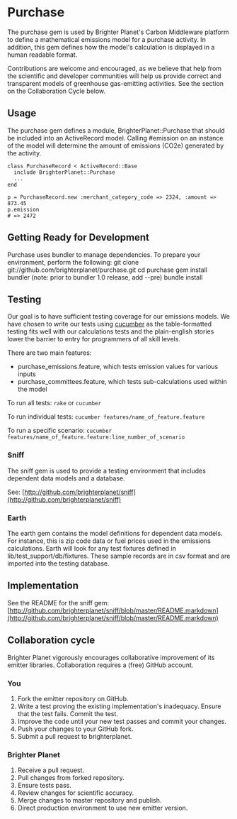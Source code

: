 # Purchase

The purchase gem is used by Brighter Planet's Carbon Middleware platform to define a mathematical emissions model for a purchase activity. In addition, this gem defines how the model's calculation is displayed in a human readable format.

Contributions are welcome and encouraged, as we believe that help from the scientific and developer communities will help us provide correct and transparent models of greenhouse gas-emitting activities. See the section on the Collaboration Cycle below.

## Usage

The purchase gem defines a module, BrighterPlanet::Purchase that should be included into an ActiveRecord model. Calling #emission on an instance of the model will determine the amount of emissions (CO2e) generated by the activity.


    class PurchaseRecord < ActiveRecord::Base
      include BrighterPlanet::Purchase
      ...
    end

    p = PurchaseRecord.new :merchant_category_code => 2324, :amount => 873.45
    p.emission
    # => 2472

## Getting Ready for Development
Purchase uses bundler to manage dependencies. To prepare your environment, perform the following:
    git clone git://github.com/brighterplanet/purchase.git
    cd purchase
    gem install bundler     (note: prior to bundler 1.0 release, add --pre)
    bundle install

## Testing

Our goal is to have sufficient testing coverage for our emissions models. We have chosen to write our tests using [cucumber](http://cukes.info) as the table-formatted testing fits well with our calculations tests and the plain-english stories lower the barrier to entry for programmers of all skill levels.

There are two main features:
* purchase_emissions.feature, which tests emission values for various inputs
* purchase_committees.feature, which tests sub-calculations used within the model

To run all tests: `rake` or `cucumber`

To run individual tests: `cucumber features/name_of_feature.feature`

To run a specific scenario: `cucumber features/name_of_feature.feature:line_number_of_scenario`

### Sniff

The sniff gem is used to provide a testing environment that includes dependent data models and a database.

See: [http://github.com/brighterplanet/sniff](http://github.com/brighterplanet/sniff)

### Earth

The earth gem contains the model definitions for dependent data models. For instance, this is zip code data or fuel prices used in the emissions calculations. Earth will look for any test fixtures defined in lib/test_support/db/fixtures. These sample records are in csv format and are imported into the testing database.

## Implementation

See the README for the sniff gem: [http://github.com/brighterplanet/sniff/blob/master/README.markdown](http://github.com/brighterplanet/sniff/blob/master/README.markdown)

## Collaboration cycle 
Brighter Planet vigorously encourages collaborative improvement of its emitter libraries. Collaboration requires a (free) GitHub account.

### You
1.  Fork the emitter repository on GitHub.
1.  Write a test proving the existing implementation's inadequacy. Ensure that the test fails. Commit the test.
1.  Improve the code until your new test passes and commit your changes.
1.  Push your changes to your GitHub fork.
1.  Submit a pull request to brighterplanet.

### Brighter Planet
1.  Receive a pull request.
1.  Pull changes from forked repository.
1.  Ensure tests pass.
1.  Review changes for scientific accuracy.
1.  Merge changes to master repository and publish.
1.  Direct production environment to use new emitter version.
